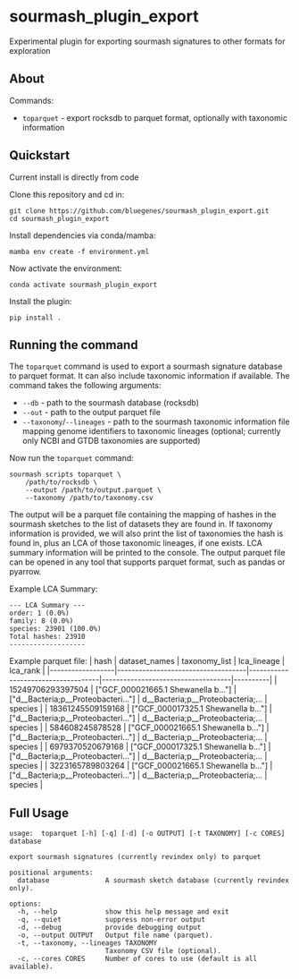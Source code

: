 # sourmash_plugin_export

Experimental plugin for exporting sourmash signatures to other formats for exploration

## About

Commands:

- `toparquet` - export rocksdb to parquet format, optionally with taxonomic information


## Quickstart

Current install is directly from code

Clone this repository and cd in:
```
git clone https://github.com/bluegenes/sourmash_plugin_export.git
cd sourmash_plugin_export
```

Install dependencies via conda/mamba:
```
mamba env create -f environment.yml
```

Now activate the environment:
```
conda activate sourmash_plugin_export
```

Install the plugin:
```
pip install .
```

## Running the command
The `toparquet` command is used to export a sourmash signature database to parquet format. It can also include taxonomic information if available.
The command takes the following arguments:
- `--db` - path to the sourmash database (rocksdb)
- `--out` - path to the output parquet file
- `--taxonomy`/`--lineages` - path to the sourmash taxonomic information file mapping genome identifiers to taxonomic lineages (optional; currently only NCBI and GTDB taxonomies are supported)

Now run the `toparquet` command:
```
sourmash scripts toparquet \
    /path/to/rocksdb \
    --output /path/to/output.parquet \
    --taxonomy /path/to/taxonomy.csv
```

The output will be a parquet file containing the mapping of hashes in the sourmash sketches to the list of datasets they are found in. If taxonomy information is provided, we will also print the list of taxonomies the hash is found in, plus an LCA of those taxonomic lineages, if one exists. LCA summary information will be printed to the console. The output parquet file can be opened in any tool that supports parquet format, such as pandas or pyarrow.

Example LCA Summary:
```
--- LCA Summary ---
order: 1 (0.0%)
family: 8 (0.0%)
species: 23901 (100.0%)
Total hashes: 23910
-------------------
```

Example parquet file:
| hash              | dataset_names                     | taxonomy_list                      | lca_lineage                        | lca_rank |
|------------------|------------------------------------|------------------------------------|------------------------------------|----------|
| 15249706293397504 | ["GCF_000021665.1 Shewanella b…"] | ["d__Bacteria;p__Proteobacteri…"] | d__Bacteria;p__Proteobacteria;…   | species  |
| 18361245509159168 | ["GCF_000017325.1 Shewanella b…"] | ["d__Bacteria;p__Proteobacteri…"] | d__Bacteria;p__Proteobacteria;…   | species  |
| 584608245878528   | ["GCF_000021665.1 Shewanella b…"] | ["d__Bacteria;p__Proteobacteri…"] | d__Bacteria;p__Proteobacteria;…   | species  |
| 6979370520679168  | ["GCF_000017325.1 Shewanella b…"] | ["d__Bacteria;p__Proteobacteri…"] | d__Bacteria;p__Proteobacteria;…   | species  |
| 3223165789803264  | ["GCF_000021665.1 Shewanella b…"] | ["d__Bacteria;p__Proteobacteri…"] | d__Bacteria;p__Proteobacteria;…   | species  |


## Full Usage

```
usage:  toparquet [-h] [-q] [-d] [-o OUTPUT] [-t TAXONOMY] [-c CORES] database

export sourmash signatures (currently revindex only) to parquet

positional arguments:
  database              A sourmash sketch database (currently revindex only).

options:
  -h, --help            show this help message and exit
  -q, --quiet           suppress non-error output
  -d, --debug           provide debugging output
  -o, --output OUTPUT   Output file name (parquet).
  -t, --taxonomy, --lineages TAXONOMY
                        Taxonomy CSV file (optional).
  -c, --cores CORES     Number of cores to use (default is all available).
  ```